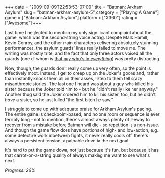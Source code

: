 +++
date = "2009-09-09T22:53:53-07:00"
title = "Batman: Arkham Asylum"
slug = "batman-arkham-asylum-5"
category = ["Playing A Game"]
game = ["Batman: Arkham Asylum"]
platform = ["X360"]
rating = ["Awesome"]
+++

Last time I neglected to mention my only significant complaint about the game, which was the second-string voice acting.  Despite Mark Hamill, Kevin Conroy, and the other main characters delivering absolutely stunning performances, the asylum guards' lines really failed to move me.  The writing was mostly trite, and the fact that only three actors voiced all the guards (one of whom is <a href="http://www.imdb.com/name/nm0089710/">that guy who's in <i>everything</i></a>) was pretty distracting.

Now, though, the guards don't really come up very often, so the point is effectively moot.  Instead, I get to creep up on the Joker's goons and, rather than instantly knock them all on their asses, listen to them tell crazy misanthropic stories.  The last one I heard was about a guy who killed his sister because the Joker told him to - but he "didn't really like her anyway."  Another thug said the Joker ordered him to kill his sister, too, but he didn't <i>have</i> a sister, so he just killed "the first bitch he saw."

I struggle to come up with adequate praise for Arkham Asylum's pacing.  The entire game is checkpoint-based, and no one room or sequence is ever terribly long - not to mention, there's almost always plenty of leeway to recover from a mistake before Batman will die - so repetition is a non-issue.  And though the game flow does have portions of high- and low-action, e.g. some detective work inbetween fights, it never really cools off; there's always a persistent tension, a palpable drive to the next goal.

It's hard to put the game down, not just because it's fun, but because it has that carrot-on-a-string quality of always making me want to see what's next.

<i>Progress: 26\%</i>